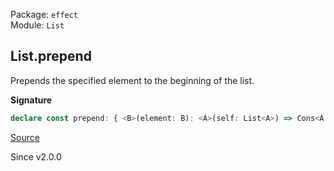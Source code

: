 Package: `effect`<br />
Module: `List`<br />

## List.prepend

Prepends the specified element to the beginning of the list.

**Signature**

```ts
declare const prepend: { <B>(element: B): <A>(self: List<A>) => Cons<A | B>; <A, B>(self: List<A>, element: B): Cons<A | B>; }
```

[Source](https://github.com/Effect-TS/effect/tree/main/packages/effect/src/List.ts#L354)

Since v2.0.0
